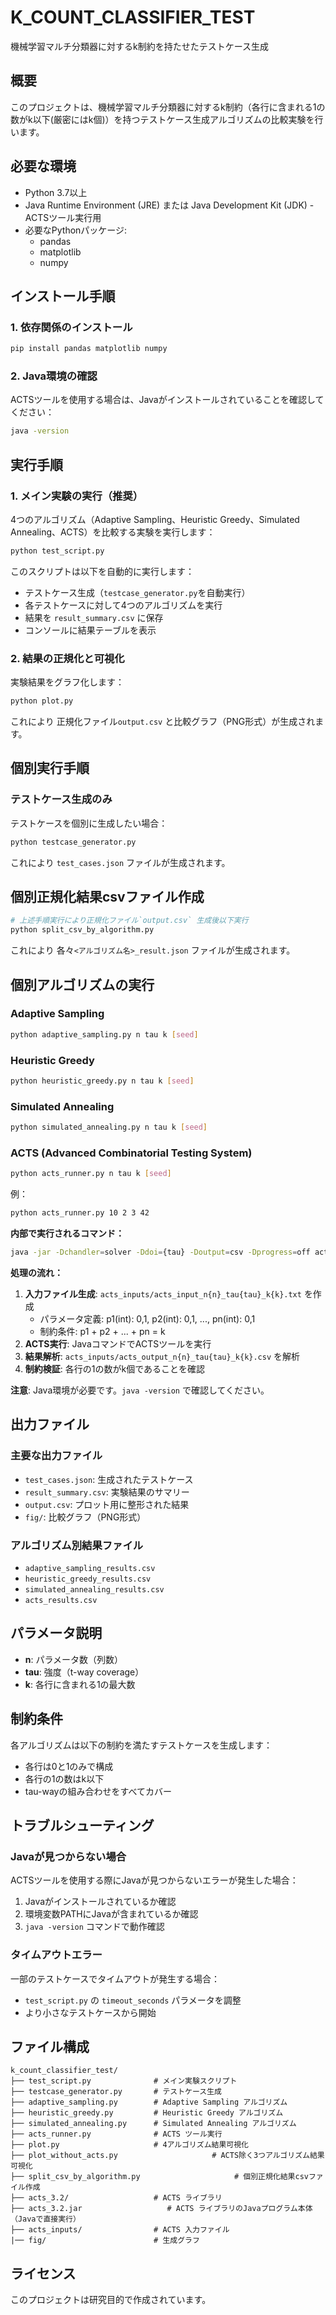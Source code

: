# K_COUNT_CLASSIFIER_TEST
機械学習マルチ分類器に対するk制約を持たせたテストケース生成

## 概要
このプロジェクトは、機械学習マルチ分類器に対するk制約（各行に含まれる1の数がk以下(厳密にはk個)）を持つテストケース生成アルゴリズムの比較実験を行います。

## 必要な環境
- Python 3.7以上
- Java Runtime Environment (JRE) または Java Development Kit (JDK) - ACTSツール実行用
- 必要なPythonパッケージ:
  - pandas
  - matplotlib
  - numpy

## インストール手順

### 1. 依存関係のインストール
```bash
pip install pandas matplotlib numpy
```

### 2. Java環境の確認
ACTSツールを使用する場合は、Javaがインストールされていることを確認してください：
```bash
java -version
```

## 実行手順

### 1. メイン実験の実行（推奨）
4つのアルゴリズム（Adaptive Sampling、Heuristic Greedy、Simulated Annealing、ACTS）を比較する実験を実行します：
```bash
python test_script.py
```

このスクリプトは以下を自動的に実行します：
- テストケース生成（`testcase_generator.py`を自動実行）
- 各テストケースに対して4つのアルゴリズムを実行
- 結果を `result_summary.csv` に保存
- コンソールに結果テーブルを表示

### 2. 結果の正規化と可視化
実験結果をグラフ化します：
```bash
python plot.py
```
これにより 正規化ファイル`output.csv` と比較グラフ（PNG形式）が生成されます。

## 個別実行手順

### テストケース生成のみ
テストケースを個別に生成したい場合：
```bash
python testcase_generator.py
```
これにより `test_cases.json` ファイルが生成されます。

## 個別正規化結果csvファイル作成
```bash
# 上述手順実行により正規化ファイル`output.csv` 生成後以下実行
python split_csv_by_algorithm.py
```
これにより 各々`<アルゴリズム名>_result.json` ファイルが生成されます。

## 個別アルゴリズムの実行

### Adaptive Sampling
```bash
python adaptive_sampling.py n tau k [seed]
```

### Heuristic Greedy
```bash
python heuristic_greedy.py n tau k [seed]
```

### Simulated Annealing
```bash
python simulated_annealing.py n tau k [seed]
```

### ACTS (Advanced Combinatorial Testing System)
```bash
python acts_runner.py n tau k [seed]
```
例：
```bash
python acts_runner.py 10 2 3 42
```

**内部で実行されるコマンド：**
```bash
java -jar -Dchandler=solver -Ddoi={tau} -Doutput=csv -Dprogress=off acts_3.2.jar {input_file} {output_file}
```

**処理の流れ：**
1. **入力ファイル生成**: `acts_inputs/acts_input_n{n}_tau{tau}_k{k}.txt` を作成
   - パラメータ定義: p1(int): 0,1, p2(int): 0,1, ..., pn(int): 0,1
   - 制約条件: p1 + p2 + ... + pn = k
2. **ACTS実行**: JavaコマンドでACTSツールを実行
3. **結果解析**: `acts_inputs/acts_output_n{n}_tau{tau}_k{k}.csv` を解析
4. **制約検証**: 各行の1の数がk個であることを確認

**注意**: Java環境が必要です。`java -version` で確認してください。

## 出力ファイル

### 主要な出力ファイル
- `test_cases.json`: 生成されたテストケース
- `result_summary.csv`: 実験結果のサマリー
- `output.csv`: プロット用に整形された結果
- `fig/`: 比較グラフ（PNG形式）

### アルゴリズム別結果ファイル
- `adaptive_sampling_results.csv`
- `heuristic_greedy_results.csv`
- `simulated_annealing_results.csv`
- `acts_results.csv`

## パラメータ説明

- **n**: パラメータ数（列数）
- **tau**: 強度（t-way coverage）
- **k**: 各行に含まれる1の最大数

## 制約条件

各アルゴリズムは以下の制約を満たすテストケースを生成します：
- 各行は0と1のみで構成
- 各行の1の数はk以下
- tau-wayの組み合わせをすべてカバー

## トラブルシューティング

### Javaが見つからない場合
ACTSツールを使用する際にJavaが見つからないエラーが発生した場合：
1. Javaがインストールされているか確認
2. 環境変数PATHにJavaが含まれているか確認
3. `java -version` コマンドで動作確認

### タイムアウトエラー
一部のテストケースでタイムアウトが発生する場合：
- `test_script.py` の `timeout_seconds` パラメータを調整
- より小さなテストケースから開始

## ファイル構成

```
k_count_classifier_test/
├── test_script.py              # メイン実験スクリプト
├── testcase_generator.py       # テストケース生成
├── adaptive_sampling.py        # Adaptive Sampling アルゴリズム
├── heuristic_greedy.py         # Heuristic Greedy アルゴリズム
├── simulated_annealing.py      # Simulated Annealing アルゴリズム
├── acts_runner.py              # ACTS ツール実行
├── plot.py                     # 4アルゴリズム結果可視化
├── plot_without_acts.py                     # ACTS除く3つアルゴリズム結果可視化
├── split_csv_by_algorithm.py                     # 個別正規化結果csvファイル作成
├── acts_3.2/                   # ACTS ライブラリ
├── acts_3.2.jar                   # ACTS ライブラリのJavaプログラム本体（Javaで直接実行）
├── acts_inputs/                # ACTS 入力ファイル
|── fig/                        # 生成グラフ
```

## ライセンス
このプロジェクトは研究目的で作成されています。
